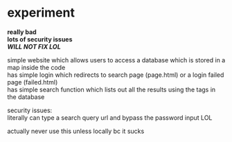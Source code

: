# experiment
**really bad**\
**lots of security issues**\
***WILL NOT FIX LOL***

simple website which allows users to access a database which is stored in a map inside the code\
has simple login which redirects to search page (page.html) or a login failed page (failed.html)\
has simple search function which lists out all the results using the tags in the database

security issues:\
literally can type a search query url and bypass the password input LOL

actually never use this unless locally bc it sucks
